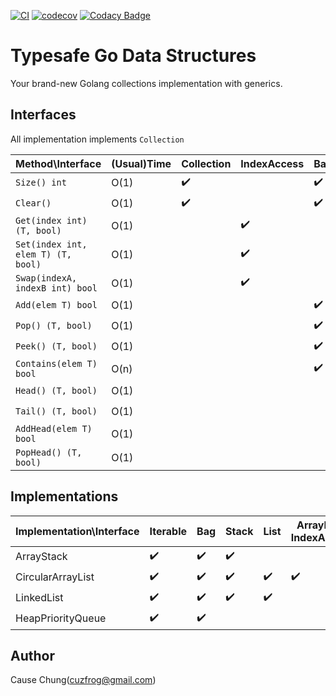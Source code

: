 [![CI](https://github.com/cuzfrog/tgods/actions/workflows/ci.yml/badge.svg)](https://github.com/cuzfrog/tgods/actions/workflows/ci.yml)
[![codecov](https://codecov.io/gh/cuzfrog/tgods/branch/master/graph/badge.svg?token=XIEG8JLDDW)](https://codecov.io/gh/cuzfrog/tgods)
[![Codacy Badge](https://app.codacy.com/project/badge/Grade/c1532de0f9ff4fcd9f2ec7b63792b37d)](https://www.codacy.com/gh/cuzfrog/tgods/dashboard?utm_source=github.com&amp;utm_medium=referral&amp;utm_content=cuzfrog/tgods&amp;utm_campaign=Badge_Grade)
# Typesafe Go Data Structures

Your brand-new Golang collections implementation with generics.

## Interfaces

All implementation implements `Collection`

| Method\Interface                   | (Usual)Time | Collection         | IndexAccess        | Bag                | Stack              | List               | ArrayList          | Queue              | Deque              |
|------------------------------------|-------------|--------------------|--------------------|--------------------|--------------------|--------------------|--------------------|--------------------|--------------------|
| `Size() int`                       | O(1)        | :heavy_check_mark: |                    | :heavy_check_mark: | :heavy_check_mark: | :heavy_check_mark: | :heavy_check_mark: | :heavy_check_mark: | :heavy_check_mark: |
| `Clear()`                          | O(1)        | :heavy_check_mark: |                    | :heavy_check_mark: | :heavy_check_mark: | :heavy_check_mark: | :heavy_check_mark: | :heavy_check_mark: | :heavy_check_mark: |
| `Get(index int) (T, bool)`         | O(1)        |                    | :heavy_check_mark: |                    |                    |                    | :heavy_check_mark: |                    |                    |
| `Set(index int, elem T) (T, bool)` | O(1)        |                    | :heavy_check_mark: |                    |                    |                    | :heavy_check_mark: |                    |                    |
| `Swap(indexA, indexB int) bool`    | O(1)        |                    | :heavy_check_mark: |                    |                    |                    | :heavy_check_mark: |                    |                    |
| `Add(elem T) bool`                 | O(1)        |                    |                    | :heavy_check_mark: | :heavy_check_mark: | :heavy_check_mark: | :heavy_check_mark: | :heavy_check_mark: | :heavy_check_mark: |
| `Pop() (T, bool)`                  | O(1)        |                    |                    | :heavy_check_mark: | :heavy_check_mark: | :heavy_check_mark: | :heavy_check_mark: | :heavy_check_mark: | :heavy_check_mark: |
| `Peek() (T, bool)`                 | O(1)        |                    |                    | :heavy_check_mark: | :heavy_check_mark: | :heavy_check_mark: | :heavy_check_mark: | :heavy_check_mark: | :heavy_check_mark: |
| `Contains(elem T) bool`            | O(n)        |                    |                    | :heavy_check_mark: | :heavy_check_mark: | :heavy_check_mark: | :heavy_check_mark: | :heavy_check_mark: | :heavy_check_mark: |
| `Head() (T, bool)`                 | O(1)        |                    |                    |                    |                    | :heavy_check_mark: | :heavy_check_mark: |                    | :heavy_check_mark: |
| `Tail() (T, bool)`                 | O(1)        |                    |                    |                    |                    | :heavy_check_mark: | :heavy_check_mark: |                    |                    |
| `AddHead(elem T) bool`             | O(1)        |                    |                    |                    |                    | :heavy_check_mark: | :heavy_check_mark: |                    | :heavy_check_mark: |
| `PopHead() (T, bool)`              | O(1)        |                    |                    |                    |                    | :heavy_check_mark: | :heavy_check_mark: |                    | :heavy_check_mark: |

## Implementations

| Implementation\Interface | Iterable           | Bag                | Stack              | List               | ArrayList / IndexAccess | Queue              | Deque              |
|--------------------------|--------------------|--------------------|--------------------|--------------------|-------------------------|--------------------|--------------------|
| ArrayStack               | :heavy_check_mark: | :heavy_check_mark: | :heavy_check_mark: |                    |                         |                    |                    |
| CircularArrayList        | :heavy_check_mark: | :heavy_check_mark: | :heavy_check_mark: | :heavy_check_mark: | :heavy_check_mark:      | :heavy_check_mark: | :heavy_check_mark: |
| LinkedList               | :heavy_check_mark: | :heavy_check_mark: | :heavy_check_mark: | :heavy_check_mark: |                         | :heavy_check_mark: | :heavy_check_mark: |
| HeapPriorityQueue        | :heavy_check_mark: | :heavy_check_mark: |                    |                    |                         | :heavy_check_mark: |                    |

## Author

Cause Chung(cuzfrog@gmail.com)